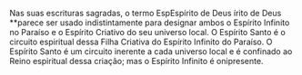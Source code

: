 ﻿Nas suas escrituras sagradas, o termo EspEspírito de Deus írito de Deus **parece ser usado indistintamente para designar ambos o Espírito Infinito no Paraíso e o Espírito Criativo do seu universo local. O Espírito Santo é o circuito espiritual dessa Filha Criativa do Espírito Infinito do Paraíso. O Espírito Santo é um circuito inerente a cada universo local e é confinado ao Reino espiritual dessa criação; mas o Espírito Infinito é onipresente.